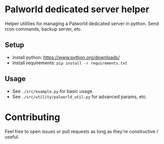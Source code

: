 # Palworld dedicated server helper
Helper utilities for managing a Palworld dedicated server in python. Send rcon commands, backup server, etc.

## Setup
* Install python: https://www.python.org/downloads/
* Install requirements: `pip install -r requirements.txt`

## Usage
* See `./src/example.py` for basic usage.
* See `./src/utility/palworld_util.py` for advanced params, etc.

# Contributing
Feel free to open issues or pull requests as long as they're constructive / useful.

